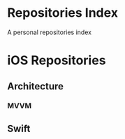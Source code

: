 # Repositories Index
A personal repositories index


# iOS Repositories

## Architecture
### MVVM



## Swift

